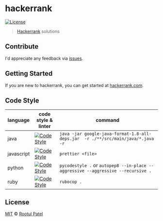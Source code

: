 # hackerrank

[![License](https://img.shields.io/:license-mit-blue.svg)](https://rootulp.mit-license.org)

> [Hackerrank](https://www.hackerrank.com) solutions

## Contribute

I'd appreciate any feedback via [issues](https://github.com/rootulp/hackerrank/issues/new).

## Getting Started

If you are new to hackerrank, you can get started at [hackerrank.com](https://www.hackerrank.com).

## Code Style

| language     | code style & linter                                                                                                | command                                                                          |
|--------------|--------------------------------------------------------------------------------------------------------------------|----------------------------------------------------------------------------------|
| java         | [![Code Style](https://img.shields.io/badge/code%20style-google%20java%20format-orange)](https://github.com/google/google-java-format) | `java -jar google-java-format-1.8-all-deps.jar  -r ./**/src/main/java/*.java -r` |
| javascript   | [![Code Style](https://img.shields.io/badge/code_style-prettier-ff69b4.svg)](https://github.com/prettier/prettier) | `prettier <file>`                                                                |
| python       | [![Code Style](https://img.shields.io/badge/code_style-pep8-blue.svg)](https://www.python.org/dev/peps/pep-0008/)  | `pycodestyle .` or `autopep8 --in-place --aggressive --aggressive --recursive .` |
| ruby         | [![Code Style](https://img.shields.io/badge/code_style-rubocop-red.svg)](https://github.com/bbatsov/rubocop)       | `rubocop .`                                                                      |

## License

[MIT](https://rootulp.mit-license.org/) © [Rootul Patel](https://rootulp.com)
